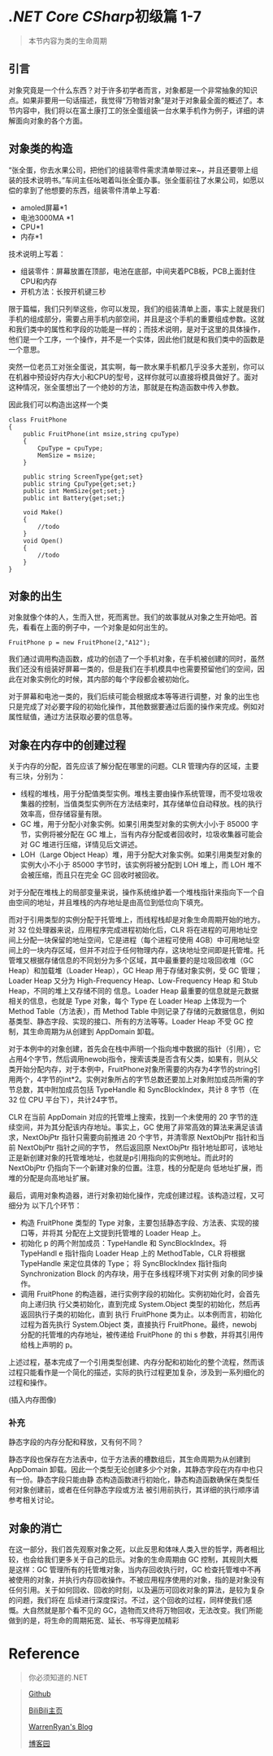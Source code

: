# *.NET Core CSharp*初级篇 1-7
> 本节内容为类的生命周期
## 引言
对象究竟是一个什么东西？对于许多初学者而言，对象都是一个非常抽象的知识点。如果非要用一句话描述，我觉得“万物皆对象”是对于对象最全面的概述了。本节内容中，我们将以在富土康打工的张全蛋组装一台水果手机作为例子，详细的讲解面向对象的各个方面。

## 对象类的构造
“张全蛋，你去水果公司，把他们的组装零件需求清单带过来~，并且还要带上组装的技术说明书。”车间主任吆喝着叫张全蛋办事。张全蛋前往了水果公司，如愿以偿的拿到了他想要的东西，组装零件清单上写着:
 - amoled屏幕*1
 - 电池3000MA *1
 - CPU*1
 - 内存*1

技术说明上写着：
- 组装零件：屏幕放置在顶部，电池在底部，中间夹着PCB板，PCB上面封住CPU和内存
- 开机方法：长按开机键三秒

限于篇幅，我们只列举这些，你可以发现，我们的组装清单上面，事实上就是我们手机的组成部分，需要占用手机内部空间，并且是这个手机的重要组成参数。这就和我们类中的属性和字段的功能是一样的；而技术说明，是对于这里的具体操作，他们是一个工序，一个操作，并不是一个实体，因此他们就是和我们类中的函数是一个意思。

突然一位老员工对张全蛋说，其实啊，每一款水果手机都几乎没多大差别，你可以在机器中预设好内存大小和CPU的型号，这样你就可以直接将模具做好了。面对这种情况，张全蛋想出了一个绝妙的方法，那就是在构造函数中传入参数。

因此我们可以构造出这样一个类
``` CSharp
class FruitPhone
{
    public FruitPhone(int msize,string cpuType)
    {
        CpuType = cpuType;
        MemSize = msize;
    }

    public string ScreenType{get;set}
    public string CpuType{get;set;} 
    public int MemSize{get;set;}
    public int Battery{get;set;}

    void Make()
    {
        //todo
    }
    void Open()
    {
        //todo
    }
}
```

## 对象的出生
对象就像个体的人，生而入世，死而离世。我们的故事就从对象之生开始吧。首先，看看在上面的例子中，一个对象是如何出生的。
``` CSharp
FruitPhone p = new FruitPhone(2,"A12");
```
我们通过调用构造函数，成功的创造了一个手机对象，在手机被创建的同时，虽然我们还没有组装好屏幕一类的，但是我们在手机模具中也需要预留他们的空间，因此在对象实例化的时候，其内部的每个字段都会被初始化。

对于屏幕和电池一类的，我们后续可能会根据成本等等进行调整，对
象的出生也只是完成了对必要字段的初始化操作，其他数据要通过后面的操作来完成。例如对属性赋值，通过方法获取必要的信息等。

## 对象在内存中的创建过程
关于内存的分配，首先应该了解分配在哪里的问题。CLR 管理内存的区域，主要有三块，分别为：
- 线程的堆栈，用于分配值类型实例。堆栈主要由操作系统管理，而不受垃圾收集器的控制，当值类型实例所在方法结束时，其存储单位自动释放。栈的执行效率高，但存储容量有限。
- GC 堆，用于分配小对象实例。如果引用类型对象的实例大小小于 85000 字节，实例将被分配在 GC 堆上，当有内存分配或者回收时，垃圾收集器可能会对 GC 堆进行压缩，详情见后文讲述。
- LOH（Large Object Heap）堆，用于分配大对象实例。如果引用类型对象的实例大小不小于 85000 字节时，该实例将被分配到 LOH 堆上，而 LOH 堆不会被压缩，而且只在完全 GC 回收时被回收。

对于分配在堆栈上的局部变量来说，操作系统维护着一个堆栈指针来指向下一个自由空间的地址，并且堆栈的内存地址是由高位到低位向下填充。

而对于引用类型的实例分配于托管堆上，而线程栈却是对象生命周期开始的地方。对 32 位处理器来说，应用程序完成进程初始化后，CLR 将在进程的可用地址空间上分配一块保留的地址空间，它是进程（每个进程可使用 4GB）中可用地址空间上的一块内存区域，但并不对应于任何物理内存，这块地址空间即是托管堆。托管堆又根据存储信息的不同划分为多个区域，其中最重要的是垃圾回收堆（GC Heap）和加载堆（Loader Heap），GC Heap 用于存储对象实例，受 GC 管理；Loader Heap 又分为 High-Frequency Heap、Low-Frequency Heap 和 Stub Heap，不同的堆上又存储不同的
信息。Loader Heap 最重要的信息就是元数据相关的信息，也就是 Type 对象，每个 Type 在 Loader Heap 上体现为一个 Method Table（方法表），而 Method Table 中则记录了存储的元数据信息，例如基类型、静态字段、实现的接口、所有的方法等等。Loader Heap 不受 GC 控制，其生命周期为从创建到 AppDomain 卸载。

对于本例中的对象创建，首先会在栈中声明一个指向堆中数据的指针（引用），它占用4个字节，然后调用newobj指令，搜索该类是否含有父类，如果有，则从父类开始分配内存，对于本例中，FruitPhone对象所需要的内存为4字节的string引用两个，4字节的int*2。实例对象所占的字节总数还要加上对象附加成员所需的字节总数，其中附加成员包括 TypeHandle 和 SyncBlockIndex，共计 8 字节（在 32 位 CPU 平台下），共计24字节。

CLR 在当前 AppDomain 对应的托管堆上搜索，找到一个未使用的 20 字节的连续空间，并为其分配该内存地址。事实上，GC 使用了非常高效的算法来满足该请求，NextObjPtr 指针只需要向前推进 20 个字节，并清零原 NextObjPtr 指针和当前 NextObjPtr 指针之间的字节，
然后返回原 NextObjPtr 指针地址即可，该地址正是新创建对象的托管堆地址，也就是p引用指向的实例地址。而此时的 NextObjPtr 仍指向下一个新建对象的位置。注意，栈的分配是向
低地址扩展，而堆的分配是向高地址扩展。

最后，调用对象构造器，进行对象初始化操作，完成创建过程。该构造过程，又可细分为
以下几个环节：
- 构造 FruitPhone 类型的 Type 对象，主要包括静态字段、方法表、实现的接口等，并将其
分配在上文提到托管堆的 Loader Heap 上。
- 初始化 p 的两个附加成员：TypeHandle 和 SyncBlockIndex。将 TypeHandl
e 指针指向 Loader Heap 上的 MethodTable，CLR 将根据 TypeHandle 来定位具体的 Type；
将 SyncBlockIndex 指针指向 Synchronization Block 的内存块，用于在多线程环境下对实例
对象的同步操作。
- 调用 FruitPhone 的构造器，进行实例字段的初始化。实例初始化时，会首先向上递归执
行父类初始化，直到完成 System.Object 类型的初始化，然后再返回执行子类的初始化，直到
执行 FruitPhone 类为止。以本例而言，初始化过程为首先执行 System.Object 类，直接执行 FruitPhone。最终，newobj 分配的托管堆的内存地址，被传递给 FruitPhone 的 thi
s 参数，并将其引用传给栈上声明的 p。

上述过程，基本完成了一个引用类型创建、内存分配和初始化的整个流程，然而该过程只能看作是一个简化的描述，实际的执行过程更加复杂，涉及到一系列细化的过程和操作。

(插入内存图像)


### 补充
静态字段的内存分配和释放，又有何不同？

静态字段也保存在方法表中，位于方法表的槽数组后，其生命周期为从创建到 AppDomain
卸载。因此一个类型无论创建多少个对象，其静态字段在内存中也只有一份。静态字段只能由静
态构造函数进行初始化，静态构造函数确保在类型任何对象创建前，或者在任何静态字段或方法
被引用前执行，其详细的执行顺序请参考相关讨论。

## 对象的消亡
在这一部分，我们首先观察对象之死，以此反思和体味人类入世的哲学，两者相比较，也会给我们更多关于自己的启示。对象的生命周期由 GC 控制，其规则大概是这样：GC 管理所有的托管堆对象，当内存回收执行时，GC 检查托管堆中不再被使用的对象，并执行内存回收操作。不被应用程序使用的对象，指的是对象没有任何引用。关于如何回收、回收的时刻，以及遍历可回收对象的算法，是较为复杂的问题，我们将在 后续进行深度探讨。不过，这个回收的过程，同样使我们感慨。大自然就是那个看不见的 GC，造物而又终将万物回收，无法改变。我们所能做到的是，将生命的周期拓宽、延长、书写得更加精彩


# Reference 
> 你必须知道的.NET


> [Github](https://github.com/StevenEco/.NetCoreGuide)
>
> [BiliBili主页](https://space.bilibili.com/33311288)
>
> [WarrenRyan's Blog](https://blog.tity.xyz)
>
> [博客园](https://cnblogs.com/warrenryan)
